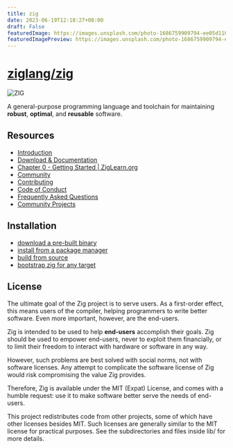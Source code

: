 ```yaml
---
title: zig
date: 2023-06-19T12:18:27+08:00
draft: False
featuredImage: https://images.unsplash.com/photo-1686759909794-ee05d11074c2?ixid=M3w0NjAwMjJ8MHwxfHJhbmRvbXx8fHx8fHx8fDE2ODcxNDgxMjJ8&ixlib=rb-4.0.3
featuredImagePreview: https://images.unsplash.com/photo-1686759909794-ee05d11074c2?ixid=M3w0NjAwMjJ8MHwxfHJhbmRvbXx8fHx8fHx8fDE2ODcxNDgxMjJ8&ixlib=rb-4.0.3
---
```


# [ziglang/zig](https://github.com/ziglang/zig)

![ZIG](https://ziglang.org/img/zig-logo-dynamic.svg)

A general-purpose programming language and toolchain for maintaining
**robust**, **optimal**, and **reusable** software.

## Resources

 * [Introduction](https://ziglang.org/learn/#introduction)
 * [Download & Documentation](https://ziglang.org/download)
 * [Chapter 0 - Getting Started | ZigLearn.org](https://ziglearn.org/)
 * [Community](https://github.com/ziglang/zig/wiki/Community)
 * [Contributing](https://github.com/ziglang/zig/blob/master/.github/CONTRIBUTING.md)
 * [Code of Conduct](https://github.com/ziglang/zig/blob/master/.github/CODE_OF_CONDUCT.md)
 * [Frequently Asked Questions](https://github.com/ziglang/zig/wiki/FAQ)
 * [Community Projects](https://github.com/ziglang/zig/wiki/Community-Projects)

## Installation

 * [download a pre-built binary](https://ziglang.org/download/)
 * [install from a package manager](https://github.com/ziglang/zig/wiki/Install-Zig-from-a-Package-Manager)
 * [build from source](https://github.com/ziglang/zig/wiki/Building-Zig-From-Source)
 * [bootstrap zig for any target](https://github.com/ziglang/zig-bootstrap)

## License

The ultimate goal of the Zig project is to serve users. As a first-order
effect, this means users of the compiler, helping programmers to write better
software. Even more important, however, are the end-users.

Zig is intended to be used to help **end-users** accomplish their goals. Zig
should be used to empower end-users, never to exploit them financially, or to
limit their freedom to interact with hardware or software in any way.

However, such problems are best solved with social norms, not with software
licenses. Any attempt to complicate the software license of Zig would risk
compromising the value Zig provides.

Therefore, Zig is available under the MIT (Expat) License, and comes with a
humble request: use it to make software better serve the needs of end-users.

This project redistributes code from other projects, some of which have other
licenses besides MIT. Such licenses are generally similar to the MIT license
for practical purposes. See the subdirectories and files inside lib/ for more
details.
